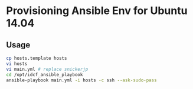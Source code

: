 # Provisioning Ansible Env for Ubuntu 14.04

## Usage

```bash
cp hosts.template hosts
vi hosts
vi main.yml # replace snickerjp
cd /opt/idcf_ansible_playbook
ansible-playbook main.yml -i hosts -c ssh --ask-sudo-pass
```
